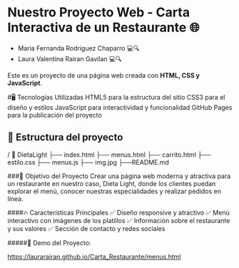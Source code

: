 # Nuestro Proyecto Web - Carta Interactiva de un Restaurante 🌐

- Maria Fernanda Rodriguez Chaparro 💻🔍
- Laura Valentina Rairan Gavilan 💻🔍

Este es un proyecto de una página web creada con **HTML, CSS y JavaScript**.

#🖥️ Tecnologías Utilizadas
HTML5 para la estructura del sitio
CSS3 para el diseño y estilos
JavaScript para interactividad y funcionalidad
GitHub Pages para la publicación del proyecto

## 📂 Estructura del proyecto
/ 📁 DietaLight
  ├── index.html
  ├── menus.html
  ├── carrito.html
  ├── estilo.css
  ├── menus.js
  ├── img.jpg
  ├──README.md

###🎯 Objetivo del Proyecto
Crear una página web moderna y atractiva para un restaurante en nuestro caso, Dieta Light, donde los clientes puedan explorar el menú, conocer nuestras especialidades y realizar pedidos en línea.

####🔥 Características Principales
✅ Diseño responsive y atractivo
✅ Menú interactivo con imágenes de los platillos
✅ Información sobre el restaurante y sus valores
✅ Sección de contacto y redes sociales

#####🚀 Demo del Proyecto:

https://laurarairan.github.io/Carta_Restaurante/menus.html
